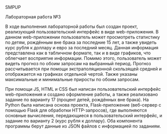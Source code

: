 SMPUP

Лабораторная работа №3

В ходе выполнения лабораторной работы был создан проект, реализующий пользовательский интерфейс в виде web-приложения.
В данном web-приложении пользователь может просмотреть статистику по детям, рождённым вне брака за последние 15 лет, а также увидеть курс рубля к доллару и евро за последний месяц. Данная информация представлена как в табличном формате, так и в виде графиков, что облегчает восприятие информации.
Помимо этого, пользователь может видеть прогноз по обоим запросам на выбранный период. Прогноз рассчитывается при помощи экстраполяционной скользящей средней и отображается на графиках отдельной чертой. Также указаны максимальные и минимальные приросты по обоим запросам.

При помощи JS, HTML и CSS был написан пользовательский интерфейс web-приложения и создано оформление работы, а также реализовано задание по варианту 17 (процент детей, рождённых вне брака). На Python была написана основа проекта, Flask-приложение (веб-сервер с помощью Flask для обработки HTTP-запросов), где выполняются основные вычисления, передающиеся в пользовательский интерфейс, и задание по варианту 2 (курс рубля к доллару).
Оба компонента программы берут данные из JSON файлов с информацией по заданиям.
